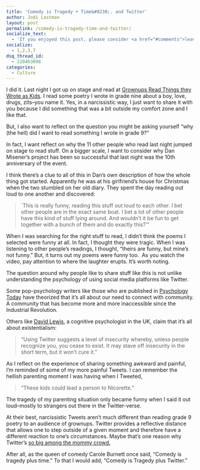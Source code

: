 ```yaml
---
title: 'Comedy is Tragedy + Time&#8230;. and Twitter'
author: Jodi Lastman
layout: post
permalink: /comedy-is-tragedy-time-and-twitter/
socialize_text:
  - 'If you enjoyed this post, please consider <a href="#comments">leaving a comment</a> or <a href="http://www.hypenotic.com/feed" title="Syndicate this site using RSS">subscribing to the <abbr title="Really Simple Syndication">RSS</abbr> feed</a> to have future articles delivered to your feed reader.'
socialize:
  - 1,2,3,7
dsq_thread_id:
  - 220463098
categories:
  - Culture
---
```

I did it. Last night I got up on stage and read at [Grownups Read Things they Wrote as Kids][1]. I read some poetry I wrote in grade nine about a boy, love, drugs, zits&#8211;you name it. Yes, in a narcissistic way, I just want to share it with you because I did something that was a bit outside my comfort zone and I like that.

But, I also want to reflect on the question you might be asking yourself &#8220;why (the hell) did I want to read something I wrote in grade 9?&#8221;

In fact, I want reflect on why the 11 other people who read last night jumped on stage to read stuff. On a bigger scale, I want to consider why Dan Misener&#8217;s project has been so successful that last night was the 10th anniversary of the event.<!--more-->

I think there&#8217;s a clue to all of this in Dan&#8217;s own description of how the whole thing got started. Apparently he was at his girlfriend&#8217;s house for Christmas when the two stumbled on her old diary. They spent the day reading out loud to one another and discovered:

> \`This is really funny, reading this stuff out loud to each other. I bet other people are in the exact same boat. I bet a lot of other people have this kind of stuff lying around. And wouldn&#8217;t it be fun to get together with a bunch of them and do exactly this?&#8217;&#8221;

When I was searching for the right stuff to read, I didn&#8217;t think the poems I selected were funny at all. In fact, I thought they were tragic. When I was listening to other people&#8217;s readings, I thought, &#8220;theirs are funny, but mine&#8217;s not funny.&#8221; But, it turns out my poems were funny too.  As you watch the video, pay attention to where the laughter erupts. It&#8217;s worth noting.



The question around why people like to share stuff like this is not unlike understanding the psychology of using social media platforms like Twitter.

Some pop-psychology writers like those who are published in [Psychology Today][2] have theorized that it&#8217;s all about our need to connect with community. A community that has become more and more inaccessible since the Industrial Revolution.

Others like [David Lewis][3], a cognitive psychologist in the UK, claim that it&#8217;s all about existentialism:

> &#8220;Using Twitter suggests a level of insecurity whereby, unless people recognize you, you cease to exist. It may stave off insecurity in the short term, but it won&#8217;t cure it.&#8221;

As I reflect on the experience of sharing something awkward and painful, I&#8217;m reminded of some of my more painful Tweets. I can remember the hellish parenting moment I was having when I Tweeted,

> &#8220;These kids could lead a person to Nicorette.&#8221;

The tragedy of my parenting situation only became funny when I said it out loud&#8211;mostly to strangers out there in the Twitter-verse.

At their best, narcissistic Tweets aren&#8217;t much different than reading grade 9 poetry to an audience of grownups. Twitter provides a reflective distance that allows one to step outside of a given moment and therefore have a different reaction to one&#8217;s circumstances. Maybe that&#8217;s one reason why Twitter&#8217;s [so big among the mommy crowd.][4]

After all, as the queen of comedy Carole Burnett once said, &#8220;Comedy is tragedy plus time.&#8221; To that I would add, &#8220;Comedy is Tragedy plus Twitter.&#8221;

 [1]: http://www.grownupsreadthingstheywroteaskids.com/
 [2]: http://www.psychologytoday.com/blog/the-tao-innovation/200903/understanding-the-psychology-twitter
 [3]: http://women.timesonline.co.uk/tol/life_and_style/women/the_way_we_live/article5747308.ece
 [4]: http://www.marketingcharts.com/interactive/tech-savvy-moms-increase-social-media-use-by-462-9699/